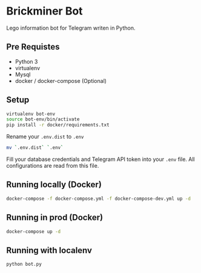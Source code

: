 # Brickminer Bot

Lego information bot for Telegram writen in Python.

## Pre Requistes

- Python 3
- virtualenv
- Mysql
- docker / docker-compose (Optional)

## Setup

```bash
virtualenv bot-env
source bot-env/bin/activate
pip install -r docker/requirements.txt
```

Rename your `.env.dist` to `.env`

```bash
mv `.env.dist` `.env`
```

Fill your database credentials and Telegram API token into your `.env` file. All configurations are read from this file.

## Running locally (Docker)

```bash
docker-compose -f docker-compose.yml -f docker-compose-dev.yml up -d
```

## Running in prod (Docker)

```bash
docker-compose up -d
```

## Running with localenv

```bash
python bot.py
```
